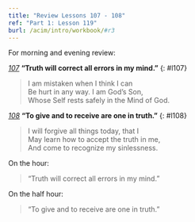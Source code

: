 ```yaml
---
title: "Review Lessons 107 - 108"
ref: "Part 1: Lesson 119"
burl: /acim/intro/workbook/#r3
---
```


For morning and evening review:

[*107*](/acim/workbook/l107/?r=1) **“Truth will correct all errors in my mind.”**
{: #l107}

> I am mistaken when I think I can<br/>
> Be hurt in any way. I am God’s Son,<br/>
> Whose Self rests safely in the Mind of God.

[*108*](/acim/workbook/l108/?r=1) **“To give and to receive are one in truth.”**
{: #l108}

> I will forgive all things today, that I<br/>
> May learn how to accept the truth in me,<br/>
> And come to recognize my sinlessness.

On the hour:

> “Truth will correct all errors in my mind.”

On the half hour:

> “To give and to receive are one in truth.”

